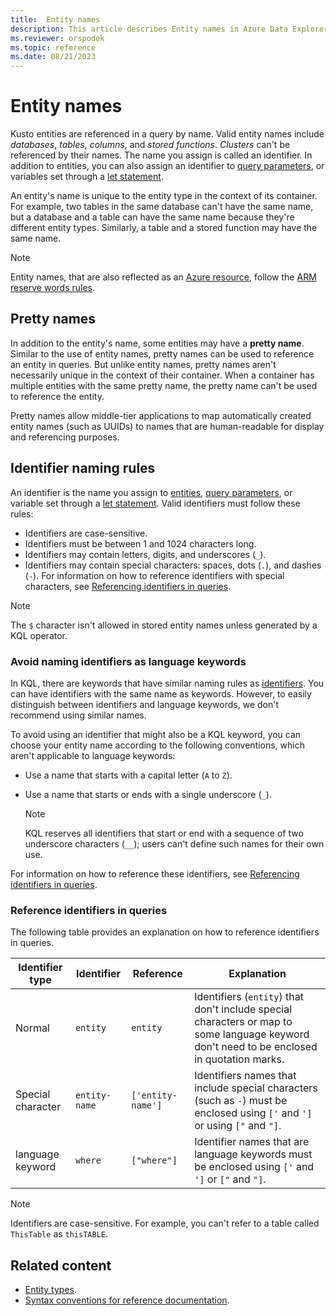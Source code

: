 ```yaml
---
title:  Entity names
description: This article describes Entity names in Azure Data Explorer.
ms.reviewer: orspodek
ms.topic: reference
ms.date: 08/21/2023
---
```

# Entity names

Kusto entities are referenced in a query by name. Valid entity names include *databases*, *tables*, *columns*, and *stored functions*. *Clusters* can't be referenced by their names. The name you assign is called an identifier. In addition to entities, you can also assign an identifier to [query parameters](../queryparametersstatement.md), or variables set through a [let statement](../letstatement.md).

An entity's name is unique to the entity type in the context of its container. For example, two tables in the same database can't have the same name, but a database and a table can have the same name because they're different entity types. Similarly, a table and a stored function may have the same name.

> [!NOTE]
> Entity names, that are also reflected as an [Azure resource](/azure/templates/microsoft.kusto/allversions), follow the [ARM reserve words rules](/azure/azure-resource-manager/troubleshooting/error-reserved-resource-name).

## Pretty names

In addition to the entity's name, some entities may have a **pretty name**. Similar to the use of entity names, pretty names can be used to reference an entity in queries. But unlike entity names, pretty names aren't necessarily unique in the context of their container. When a container has multiple entities with the same pretty name, the pretty name can't be used to reference the entity.

Pretty names allow middle-tier applications to map automatically created entity names (such as UUIDs) to names that are human-readable for display and referencing purposes.

## Identifier naming rules

An identifier is the name you assign to [entities](index.md), [query parameters](../queryparametersstatement.md), or variable set through a [let statement](../letstatement.md). Valid identifiers must follow these rules:

* Identifiers are case-sensitive.
* Identifiers must be between 1 and 1024 characters long.
* Identifiers may contain letters, digits, and underscores (`_`).
* Identifiers may contain special characters: spaces, dots (`.`), and dashes (`-`). For information on how to reference identifiers with special characters, see [Referencing identifiers in queries](#reference-identifiers-in-queries).

> [!NOTE]
> The `$` character isn't allowed in stored entity names unless generated by a KQL operator.

### Avoid naming identifiers as language keywords

In KQL, there are keywords that have similar naming rules as [identifiers](#identifier-naming-rules). You can have identifiers with the same name as keywords. However, to easily distinguish between identifiers and language keywords, we don't recommend using similar names.

To avoid using an identifier that might also be a KQL keyword, you can choose your entity name according to the following conventions, which aren't applicable to language keywords:

* Use a name that starts with a capital letter (`A` to `Z`).
* Use a name that starts or ends with a single underscore (`_`).

    > [!NOTE]
    > KQL reserves all identifiers that start or end with a sequence of two underscore characters (`__`); users can't define such names for their own use.

For information on how to reference these identifiers, see [Referencing identifiers in queries](#reference-identifiers-in-queries).

### Reference identifiers in queries

The following table provides an explanation on how to reference identifiers in queries.

|Identifier type|Identifier   |Reference         |Explanation  |
|--------|-----|------------------|-------------|
|Normal| `entity`     |`entity`          |Identifiers (`entity`) that don't include special characters or map to some language keyword don't need to be enclosed in quotation marks.|
|Special character| `entity-name`|`['entity-name']` |Identifiers names that include special characters (such as `-`) must be enclosed using `['` and `']` or using `["` and `"]`.|
|language keyword| `where`      |`["where"]`       |Identifier names that are language keywords must be enclosed using `['` and `']` or `["` and `"]`.|

> [!NOTE]
> Identifiers are case-sensitive. For example, you can't refer to a table called `ThisTable` as `thisTABLE`.

## Related content

* [Entity types](index.md).
* [Syntax conventions for reference documentation](../syntax-conventions.md).
